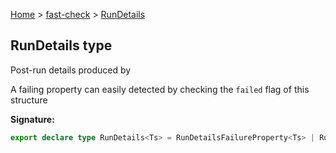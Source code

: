 [Home](/) &gt; [fast-check](../fast-check.md) &gt; [RunDetails](RunDetails.md)

## RunDetails type

Post-run details produced by 

A failing property can easily detected by checking the `failed` flag of this structure

<b>Signature:</b>

```typescript
export declare type RunDetails<Ts> = RunDetailsFailureProperty<Ts> | RunDetailsFailureTooManySkips<Ts> | RunDetailsFailureInterrupted<Ts> | RunDetailsSuccess<Ts>;
```
